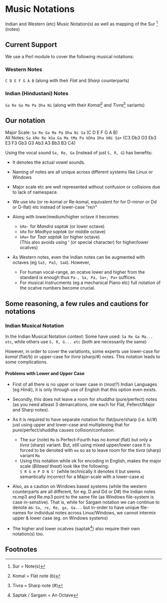 # Music Notations
Indian and Western (etc) Music Notation(s) as well as mapping of the Sur [^1] (notes)

## Current Support
We use a Perl module to cover the following musical notations:

### Western Notes 
`C D E F G A B`      (along with their _Flat_ and _Sharp_ counterparts)

### Indian (Hindustani) Notes
`Sa Re Ga Ma Pa Dha Ni`      (along with their _Komal_[^2] and _Tivra_[^3] variants)

## Our notation
Major Scale: `Sa Re Ga Ma Pa Dha Ni Sa` (C D E F G A B)   
All Notes:   `Sa kRe Re kGa Ga Ma tMa Pa kDha Dha kNi Sa+` (C3 Db3 D3 Eb3 E3 F3 Gb3 G3 Ab3 A3 Bb3 B3 C4)   

Using the vocal sound `Sa, Re, Ga` (instead of just `S, R, G`) has benefits:
- It denotes the actual vowel sounds.
- Naming of notes are all unique across different systems like Linux or Windows
- Major scale etc are well represented without confusion or collisions due to lack of namespace.
- We use  `kRe` (or re-komal or Re-komal, equivalent for for D-minor or Dd or D-flat) etc instead of lower-case "re/r"
- Along with lower/medium/higher octave it becomes:   
  - `kRe-`  for _Mandra saptak_ (or lower octave)
  - `kRe`  for _Madhya saptak_ (or middle octave)
  - `kRe+` for _Taar saptak_ (or higher octave)   
  (This also avoids using ' (or special character) for higher/lower ocatves)

- As Western notes, even the Indian notes can be augmented with octaves (eg `Sa3, Pa3, Sa4`). However,
  - For human vocal-range, an ocatve lower and higher from the standard is enough thus `Pa-, Sa, Pa, Sa+, Pa+` suffices.
  - For musical instrucments (eg a mechanical Piano etc) full notation of the ocatve numbers become crucial.

## Some reasoning, a few rules and cautions for notations
### Indian Musical Notation
In the Indian Musical Notation context:
Some have used: `Sa Re Ga Ma... etc`, while others use `S, R, G... etc`   (both are necessarily the same)

However, in order to cover the variationts, some experts use lower-case for _komal_ (flat/b) or upper-case for _tivra_ (sharp/#) notes. This notation leads to some complications.

#### Problems with Lower and Upper Case
- First of all there is no upper or lower case in (most?) Indian Languages (eg Hindi), it is only through use of English that this option even exists.
- Secondly, this does not leave a room for _shuddha_ (pure/perfect) notes (as you need atleast 3 demarcations, one each for Flat, Peferct/Major and Sharp notes). 
- As it is required to have separate notation for flat/pure/sharp (i.e. b/<none>/#) just using upper and lower-case and multiplexing that for pure/perfect/shuddha causes collision/confusion.
  - The _sur_ (note) `Ma` is Perfect-Fourth has no _komal_ (flat) but only a _tivra_ (sharp) variant. But, still using mixed upper/lower case it is forced to be denoted with `ma` so as to leave room for the _tivra_ (sharp) variant `Ma`
  - Using this notation while ok for encoding in English, makes the major scale (_Bilawal thaat_) look like the following:   
    `S R G m P D N S'`   (while technically it denotes it but seems semantically incorrect for a Major-scale with a lower-case `m`)

- Also, as a caution on Windows based systems (while the western counterparts are all different, for eg. D and Dd or D#) the Indian notes re.mp3 and Re.mp3 point to the  same file (as Windows file-system is case in-senstive). That is, while for Sargam notation we can continue to denote as: `Sa, re, Re, ga, Ga...` but in-order to have unique file-names for individual notes across Linux/Windows, we cannot intermix upper & lower case (eg. on Windows systems)
- The higher and lower ocatves (saptak[^4]) also require their own notation(s) too.



## Footnotes
[^1]: Sur = Note(s)
[^2]: Komal = Flat note (b)
[^3]: Tivra = Sharp note (#)
[^4]: Saptak / Sargam = An Octave

